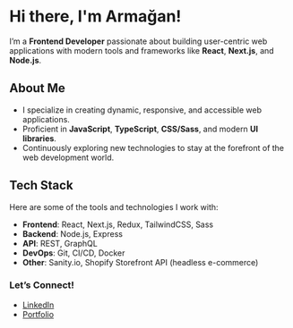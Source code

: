 # Hi there, I'm Armağan!

I’m a **Frontend Developer** passionate about building user-centric web applications with modern tools and frameworks like **React**, **Next.js**, and **Node.js**.

## About Me

- I specialize in creating dynamic, responsive, and accessible web applications.
- Proficient in **JavaScript**, **TypeScript**, **CSS/Sass**, and modern **UI libraries**.
- Continuously exploring new technologies to stay at the forefront of the web development world.

## Tech Stack

Here are some of the tools and technologies I work with:

- **Frontend**: React, Next.js, Redux, TailwindCSS, Sass
- **Backend**: Node.js, Express
- **API**: REST, GraphQL
- **DevOps**: Git, CI/CD, Docker
- **Other**: Sanity.io, Shopify Storefront API (headless e-commerce)

### Let’s Connect!

- [LinkedIn](https://www.linkedin.com/in/armagansenol)
- [Portfolio](https://linktr.ee/armagansenol)
